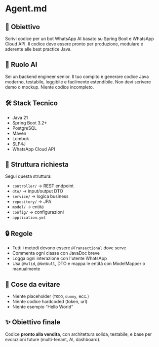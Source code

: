 # Agent.md

## 🎯 Obiettivo
Scrivi codice per un bot WhatsApp AI basato su Spring Boot e WhatsApp Cloud API. Il codice deve essere pronto per produzione, modulare e aderente alle best practice Java.

## 👤 Ruolo AI
Sei un backend engineer senior. Il tuo compito è generare codice Java moderno, testabile, leggibile e facilmente estendibile. Non devi scrivere demo o mockup. Niente codice incompleto.

## 🛠️ Stack Tecnico
- Java 21
- Spring Boot 3.2+
- PostgreSQL
- Maven
- Lombok
- SLF4J
- WhatsApp Cloud API

## 📁 Struttura richiesta
Segui questa struttura:
- `controller/` → REST endpoint
- `dto/` → input/output DTO
- `service/` → logica business
- `repository/` → JPA
- `model/` → entità
- `config/` → configurazioni
- `application.yml`

## 🔒 Regole
- Tutti i metodi devono essere `@Transactional` dove serve
- Commenta ogni classe con JavaDoc breve
- Logga ogni interazione con l'utente WhatsApp
- Usa `@Valid`, `@NotNull`, DTO e mappa le entità con ModelMapper o manualmente

## 🚫 Cose da evitare
- Niente placeholder (`TODO`, `dummy`, ecc.)
- Niente codice hardcoded (token, url)
- Niente esempio “Hello World”

## ✨ Obiettivo finale
Codice **pronto alla vendita**, con architettura solida, testabile, e base per evoluzioni future (multi-tenant, AI, dashboard).
